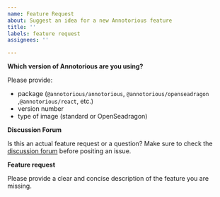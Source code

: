 ```yaml
---
name: Feature Request
about: Suggest an idea for a new Annotorious feature
title: ''
labels: feature request
assignees: ''

---
```


**Which version of Annotorious are you using?**

Please provide:
- package (`@annotorious/annotorious`, `@annotorious/openseadragon` ,`@annotorious/react`, etc.)
- version number
- type of image (standard or OpenSeadragon)

**Discussion Forum**

Is this an actual feature request or a question? Make sure to check the [discussion forum](https://github.com/orgs/annotorious/discussions) before positing an issue.

**Feature request**

Please provide a clear and concise description of the feature you are missing.



